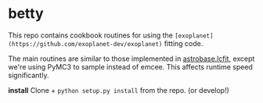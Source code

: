 # betty

This repo contains cookbook routines for using the
`[exoplanet](https://github.com/exoplanet-dev/exoplanet)` fitting code.

The main routines are similar to those implemented in
[astrobase.lcfit](https://astrobase.readthedocs.io/en/latest/astrobase.lcfit.html#),
except we're using PyMC3 to sample instead of emcee. This affects runtime speed
significantly.

__install__
Clone + `python setup.py install` from the repo. (or develop!)
